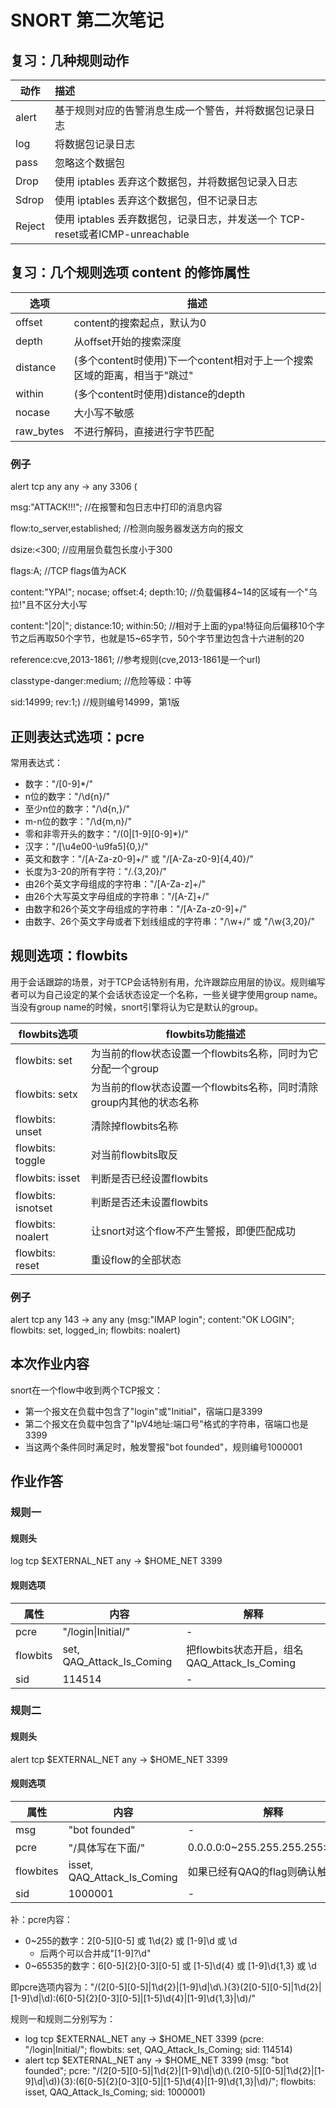 # SNORT 第二次笔记

## 复习：几种规则动作

| 动作   | 描述                                                         |
| ------ | :----------------------------------------------------------- |
| alert  | 基于规则对应的告警消息生成一个警告，并将数据包记录日志       |
| log    | 将数据包记录日志                                             |
| pass   | 忽略这个数据包                                               |
| Drop   | 使用 iptables 丢弃这个数据包，并将数据包记录入日志           |
| Sdrop  | 使用 iptables 丢弃这个数据包，但不记录日志                   |
| Reject | 使用 iptables 丢弃数据包，记录日志，并发送一个 TCP-reset或者ICMP-unreachable |

## 复习：几个规则选项 content 的修饰属性

| 选项      | 描述                                                         |
| --------- | ------------------------------------------------------------ |
| offset    | content的搜索起点，默认为0                                   |
| depth     | 从offset开始的搜索深度                                       |
| distance  | (多个content时使用)下一个content相对于上一个搜索区域的距离，相当于"跳过" |
| within    | (多个content时使用)distance的depth                           |
| nocase    | 大小写不敏感                                                 |
| raw_bytes | 不进行解码，直接进行字节匹配                                 |

### 例子

alert tcp any any -> any 3306 (

msg:"ATTACK!!!";  //在报警和包日志中打印的消息内容

flow:to_server,established; //检测向服务器发送方向的报文

 dsize:<300;  //应用层负载包长度小于300

flags:A;  //TCP flags值为ACK

content:"YPA!"; nocase; offset:4; depth:10; //负载偏移4~14的区域有一个"乌拉!"且不区分大小写

content:"|20|"; distance:10; within:50; //相对于上面的ypa!特征向后偏移10个字节之后再取50个字节，也就是15~65字节，50个字节里边包含十六进制的20

reference:cve,2013-1861;  //参考规则(cve,2013-1861是一个url)

classtype-danger:medium;  //危险等级：中等

sid:14999; rev:1;) //规则编号14999，第1版

## 正则表达式选项：pcre

常用表达式：

* 数字："/[0-9]*/"
* n位的数字："/\d{n}/"
* 至少n位的数字："/\d{n,}/"
* m-n位的数字："/\d{m,n}/"
* 零和非零开头的数字："/(0|\[1-9\]\[0-9\]*)/"
* 汉字："/[\u4e00-\u9fa5]{0,}/"
* 英文和数字："/[A-Za-z0-9]+/" 或 "/[A-Za-z0-9]{4,40}/"
* 长度为3-20的所有字符："/.{3,20}/"
* 由26个英文字母组成的字符串："/[A-Za-z]+/"
* 由26个大写英文字母组成的字符串："/[A-Z]+/"
* 由数字和26个英文字母组成的字符串："/[A-Za-z0-9]+/"
* 由数字、26个英文字母或者下划线组成的字符串："/\w+/" 或 "/\w{3,20}/"

## 规则选项：flowbits

用于会话跟踪的场景，对于TCP会话特别有用，允许跟踪应用层的协议。规则编写者可以为自己设定的某个会话状态设定一个名称，一些关键字使用group name。当没有group name的时候，snort引擎将认为它是默认的group。

| flowbits选项       | flowbits功能描述                                             |
| ------------------ | ------------------------------------------------------------ |
| flowbits: set      | 为当前的flow状态设置一个flowbits名称，同时为它分配一个group  |
| flowbits: setx     | 为当前的flow状态设置一个flowbits名称，同时清除group内其他的状态名称 |
| flowbits: unset    | 清除掉flowbits名称                                           |
| flowbits: toggle   | 对当前flowbits取反                                           |
| flowbits: isset    | 判断是否已经设置flowbits                                     |
| flowbits: isnotset | 判断是否还未设置flowbits                                     |
| flowbits: noalert  | 让snort对这个flow不产生警报，即便匹配成功                    |
| flowbits: reset    | 重设flow的全部状态                                           |

### 例子

alert tcp any 143 -> any any (msg:"IMAP login"; content:"OK LOGIN"; flowbits: set, logged_in; flowbits: noalert)

## 本次作业内容

snort在一个flow中收到两个TCP报文：

* 第一个报文在负载中包含了"login"或"Initial"，宿端口是3399
* 第二个报文在负载中包含了"IpV4地址:端口号"格式的字符串，宿端口也是3399
* 当这两个条件同时满足时，触发警报"bot founded"，规则编号1000001

## 作业作答

### 规则一

#### 规则头

log tcp $EXTERNAL_NET any -> $HOME_NET 3399

#### 规则选项

| 属性     | 内容                      | 解释                                         |
| -------- | ------------------------- | -------------------------------------------- |
| pcre     | "/login\|Initial/"        | -                                            |
| flowbits | set, QAQ_Attack_Is_Coming | 把flowbits状态开启，组名QAQ_Attack_Is_Coming |
| sid      | 114514                    | -                                            |

### 规则二

#### 规则头

alert tcp $EXTERNAL_NET any -> $HOME_NET 3399

#### 规则选项

| 属性      | 内容                        | 解释                            |
| --------- | --------------------------- | ------------------------------- |
| msg       | "bot founded"               | -                               |
| pcre      | "/具体写在下面/"            | 0.0.0.0:0~255.255.255.255:65535 |
| flowbites | isset, QAQ_Attack_Is_Coming | 如果已经有QAQ的flag则确认触发   |
| sid       | 1000001                     | -                               |

补：pcre内容：

* 0~255的数字：2\[0-5\]\[0-5\] 或 1\d{2} 或 \[1-9\]\d 或 \d
  * 后两个可以合并成"[1-9]?\d"
* 0~65535的数字：6[0-5\]{2}\[0-3\]\[0-5\] 或 \[1-5\]\d{4} 或 \[1-9\]\d{1,3} 或 \d

即pcre选项内容为："/(2\[0-5\]\[0-5\]|1\d{2}|\[1-9\]\d|\d\\.){3}(2\[0-5\]\[0-5\]|1\d{2}|\[1-9\]\d|\d):(6[0-5\]{2}\[0-3\]\[0-5\]|\[1-5\]\d{4}|\[1-9\]\d{1,3}|\d)/"

规则一和规则二分别写为：

* log tcp $EXTERNAL_NET any -> $HOME_NET 3399 (pcre: "/login\|Initial/"; flowbits: set, QAQ_Attack_Is_Coming; sid: 114514)
* alert tcp $EXTERNAL_NET any -> $HOME_NET 3399 (msg: "bot founded"; pcre: "/(2\[0-5\]\[0-5\]|1\d{2}|\[1-9\]\d|\d)(\\.(2\[0-5\]\[0-5\]|1\d{2}|\[1-9\]\d|\d)){3}:(6[0-5\]{2}\[0-3\]\[0-5\]|\[1-5\]\d{4}|\[1-9\]\d{1,3}|\d)/"; flowbits: isset, QAQ_Attack_Is_Coming; sid: 1000001)
